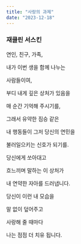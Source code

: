 ```yaml
---
title: "사랑의 과제"
date: "2023-12-18"
---
```




### 재클린 서스킨



연인, 친구, 가족,

내가 이번 생을 함께 나누는

사람들이여,

부디 내게 깊은 상처가 있음을

매 순간 기억해 주시기를,

그래서 유약한 짐승 같은

내 행동들이 그저 당신의 연민을

불러일으키는 신호가 되기를.

당신에게 쏘아대고

흐느끼며 말하는 이 상처가

내 연약한 자아를 드러냅니다.

당신이 이런 내 모습을

말 없이 덮어주고

사랑해 줄 때마다

나는 점점 더 치유 됩니다.